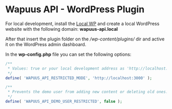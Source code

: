 # Wapuus API - WordPress Plugin

For local development, install the [Local WP](https://localwp.com/ "Local WP Homepage") and create a local WordPress website with the following domain: **wapuus-api.local**

After that insert the plugin folder on the */wp-content/plugins/* dir and active it on the WordPress admin dashboard.

In the **wp-config.php** file you can set the following options:

```php
/**
 * Values: true or your local development address as 'http://localhost:3000'
 */
define( 'WAPUUS_API_RESTRICTED_MODE', 'http://localhost:3000' );

/**
 * Prevents the demo user from adding new content or deleting old ones.
 */
define( 'WAPUUS_API_DEMO_USER_RESTRICTED', false );
```
